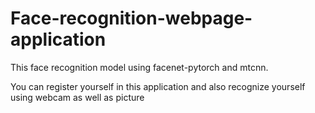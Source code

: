 # Face-recognition-webpage-application
This face recognition model using facenet-pytorch and mtcnn.



You can register yourself in this application and also recognize yourself using webcam as well as picture
